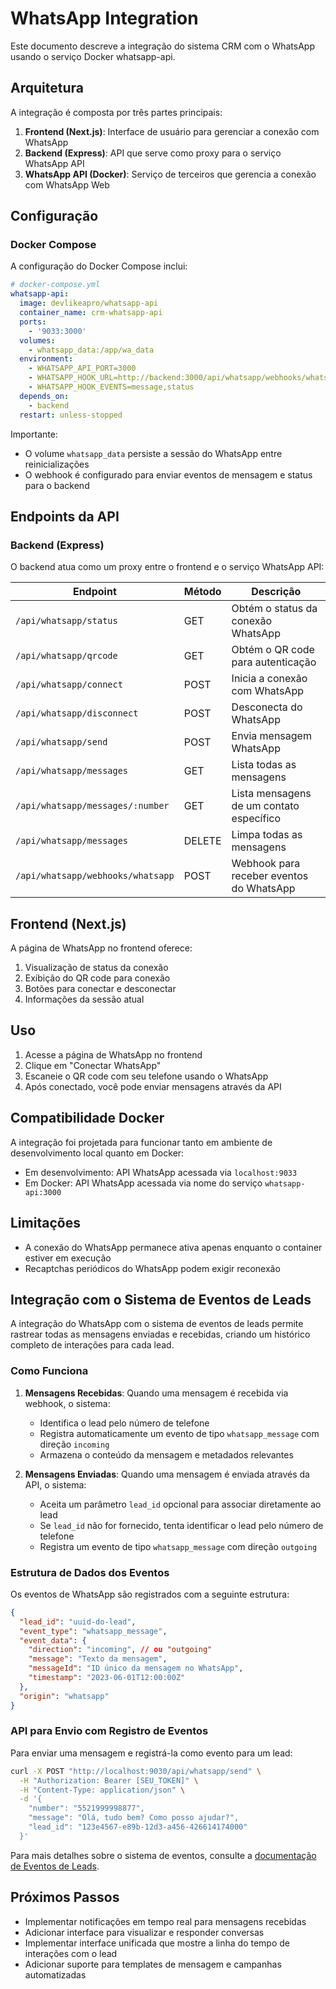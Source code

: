 # WhatsApp Integration

Este documento descreve a integração do sistema CRM com o WhatsApp usando o serviço Docker whatsapp-api.

## Arquitetura

A integração é composta por três partes principais:

1. **Frontend (Next.js)**: Interface de usuário para gerenciar a conexão com WhatsApp
2. **Backend (Express)**: API que serve como proxy para o serviço WhatsApp API
3. **WhatsApp API (Docker)**: Serviço de terceiros que gerencia a conexão com WhatsApp Web

## Configuração

### Docker Compose

A configuração do Docker Compose inclui:

```yaml
# docker-compose.yml
whatsapp-api:
  image: devlikeapro/whatsapp-api
  container_name: crm-whatsapp-api
  ports:
    - '9033:3000'
  volumes:
    - whatsapp_data:/app/wa_data
  environment:
    - WHATSAPP_API_PORT=3000
    - WHATSAPP_HOOK_URL=http://backend:3000/api/whatsapp/webhooks/whatsapp
    - WHATSAPP_HOOK_EVENTS=message,status
  depends_on:
    - backend
  restart: unless-stopped
```

Importante:
- O volume `whatsapp_data` persiste a sessão do WhatsApp entre reinicializações
- O webhook é configurado para enviar eventos de mensagem e status para o backend

## Endpoints da API

### Backend (Express)

O backend atua como um proxy entre o frontend e o serviço WhatsApp API:

| Endpoint | Método | Descrição |
|----------|--------|-----------|
| `/api/whatsapp/status` | GET | Obtém o status da conexão WhatsApp |
| `/api/whatsapp/qrcode` | GET | Obtém o QR code para autenticação |
| `/api/whatsapp/connect` | POST | Inicia a conexão com WhatsApp |
| `/api/whatsapp/disconnect` | POST | Desconecta do WhatsApp |
| `/api/whatsapp/send` | POST | Envia mensagem WhatsApp |
| `/api/whatsapp/messages` | GET | Lista todas as mensagens |
| `/api/whatsapp/messages/:number` | GET | Lista mensagens de um contato específico |
| `/api/whatsapp/messages` | DELETE | Limpa todas as mensagens |
| `/api/whatsapp/webhooks/whatsapp` | POST | Webhook para receber eventos do WhatsApp |

## Frontend (Next.js)

A página de WhatsApp no frontend oferece:

1. Visualização de status da conexão
2. Exibição do QR code para conexão
3. Botões para conectar e desconectar
4. Informações da sessão atual

## Uso

1. Acesse a página de WhatsApp no frontend
2. Clique em "Conectar WhatsApp"
3. Escaneie o QR code com seu telefone usando o WhatsApp
4. Após conectado, você pode enviar mensagens através da API

## Compatibilidade Docker

A integração foi projetada para funcionar tanto em ambiente de desenvolvimento local quanto em Docker:

- Em desenvolvimento: API WhatsApp acessada via `localhost:9033`
- Em Docker: API WhatsApp acessada via nome do serviço `whatsapp-api:3000`

## Limitações

- A conexão do WhatsApp permanece ativa apenas enquanto o container estiver em execução
- Recaptchas periódicos do WhatsApp podem exigir reconexão

## Integração com o Sistema de Eventos de Leads

A integração do WhatsApp com o sistema de eventos de leads permite rastrear todas as mensagens enviadas e recebidas, criando um histórico completo de interações para cada lead.

### Como Funciona

1. **Mensagens Recebidas**: Quando uma mensagem é recebida via webhook, o sistema:
   - Identifica o lead pelo número de telefone
   - Registra automaticamente um evento de tipo `whatsapp_message` com direção `incoming`
   - Armazena o conteúdo da mensagem e metadados relevantes

2. **Mensagens Enviadas**: Quando uma mensagem é enviada através da API, o sistema:
   - Aceita um parâmetro `lead_id` opcional para associar diretamente ao lead
   - Se `lead_id` não for fornecido, tenta identificar o lead pelo número de telefone
   - Registra um evento de tipo `whatsapp_message` com direção `outgoing`

### Estrutura de Dados dos Eventos

Os eventos de WhatsApp são registrados com a seguinte estrutura:

```json
{
  "lead_id": "uuid-do-lead",
  "event_type": "whatsapp_message",
  "event_data": {
    "direction": "incoming", // ou "outgoing"
    "message": "Texto da mensagem",
    "messageId": "ID único da mensagem no WhatsApp",
    "timestamp": "2023-06-01T12:00:00Z"
  },
  "origin": "whatsapp"
}
```

### API para Envio com Registro de Eventos

Para enviar uma mensagem e registrá-la como evento para um lead:

```bash
curl -X POST "http://localhost:9030/api/whatsapp/send" \
  -H "Authorization: Bearer [SEU_TOKEN]" \
  -H "Content-Type: application/json" \
  -d '{
    "number": "5521999998877",
    "message": "Olá, tudo bem? Como posso ajudar?",
    "lead_id": "123e4567-e89b-12d3-a456-426614174000"
  }'
```

Para mais detalhes sobre o sistema de eventos, consulte a [documentação de Eventos de Leads](./LEAD_EVENTS.md).

## Próximos Passos

- Implementar notificações em tempo real para mensagens recebidas
- Adicionar interface para visualizar e responder conversas
- Implementar interface unificada que mostre a linha do tempo de interações com o lead
- Adicionar suporte para templates de mensagem e campanhas automatizadas